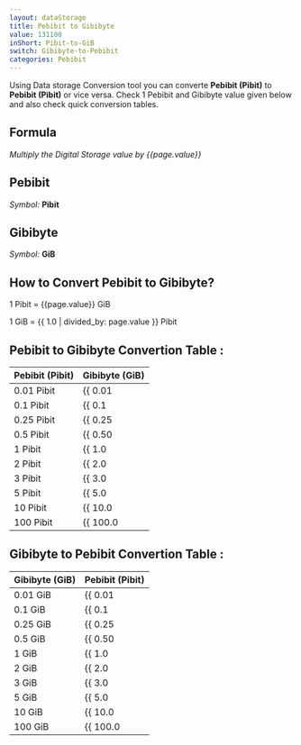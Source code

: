 ```yaml
---
layout: dataStorage
title: Pebibit to Gibibyte
value: 131100
inShort: Pibit-to-GiB
switch: Gibibyte-to-Pebibit
categories: Pebibit
---
```


Using Data storage Conversion tool you can converte **Pebibit (Pibit)** to **Pebibit (Pibit)** or vice versa. Check 1 Pebibit and Gibibyte value given below and also check quick conversion tables.

## Formula
*Multiply the Digital Storage value by {{page.value}}*

## Pebibit
*Symbol:* **Pibit**

## Gibibyte
*Symbol:* **GiB**

## How to Convert Pebibit to Gibibyte?

1 Pibit = {{page.value}} GiB

1 GiB = {{ 1.0 | divided_by: page.value }} Pibit


## Pebibit to Gibibyte Convertion Table :

| Pebibit (Pibit) | Gibibyte (GiB) |
| ---- | ---- |
| 0.01 Pibit | {{ 0.01 | times: page.value }} GiB |
| 0.1 Pibit | {{ 0.1 | times: page.value }} GiB |
| 0.25 Pibit | {{ 0.25 | times: page.value }} GiB |
| 0.5 Pibit | {{ 0.50 | times: page.value }} GiB |
| 1 Pibit | {{ 1.0 | times: page.value }} GiB |
| 2 Pibit | {{ 2.0 | times: page.value }} GiB |
| 3 Pibit | {{ 3.0 | times: page.value }} GiB |
| 5 Pibit | {{ 5.0 | times: page.value }} GiB |
| 10 Pibit | {{ 10.0 | times: page.value }} GiB |
| 100 Pibit | {{ 100.0 | times: page.value }} GiB |

## Gibibyte to Pebibit Convertion Table :

| Gibibyte (GiB) | Pebibit (Pibit) |
| ---- | ---- |
| 0.01 GiB | {{ 0.01 | divided_by: page.value }} Pibit |
| 0.1 GiB | {{ 0.1 | divided_by: page.value }} Pibit |
| 0.25 GiB | {{ 0.25 | divided_by: page.value }} Pibit |
| 0.5 GiB | {{ 0.50 | divided_by: page.value }} Pibit |
| 1 GiB | {{ 1.0 | divided_by: page.value }} Pibit |
| 2 GiB | {{ 2.0 | divided_by: page.value }} Pibit |
| 3 GiB | {{ 3.0 | divided_by: page.value }} Pibit |
| 5 GiB | {{ 5.0 | divided_by: page.value }} Pibit |
| 10 GiB | {{ 10.0 | divided_by: page.value }} Pibit |
| 100 GiB | {{ 100.0 | divided_by: page.value }} Pibit |


<script>
document.getElementById('selectInput')[19].selected = true
document.getElementById('selectOutput')[13].selected = true
</script>
